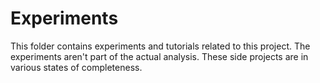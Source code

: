 # Experiments

This folder contains experiments and tutorials related to this project. The
experiments aren't part of the actual analysis. These side projects are in
various states of completeness.


